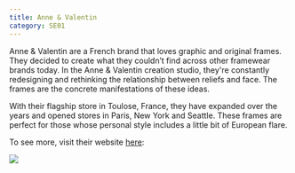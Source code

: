 ```yaml
---
title: Anne & Valentin
category: SE01
---
```

Anne & Valentin are a French brand that loves graphic and original frames. They decided to create what they couldn’t find across other framewear brands today. In the Anne & Valentin creation studio, they're constantly redesigning and rethinking the relationship between reliefs and face. The frames are the concrete manifestations of these ideas.

With their flagship store in Toulose, France, they have expanded over the years and opened stores in Paris, New York and Seattle. These frames are perfect for those whose personal style includes a little bit of European flare.

To see more, visit their website [here](https://anneetvalentin.com/en/optical/):

![](/uploads/annevalentin.jpg)